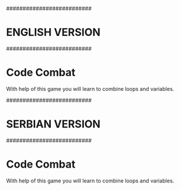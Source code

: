 ##########################
#     ENGLISH VERSION    #
##########################
# Code Combat

With help of this game you will learn to combine loops and variables.





##########################
#     SERBIAN VERSION    #
##########################
# Code Combat

With help of this game you will learn to combine loops and variables.
